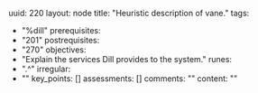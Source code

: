 uuid: 220
layout: node
title: "Heuristic description of vane."
tags:
 - "%dill"
prerequisites:
  - "201"
postrequisites:
  - "270"
objectives:
  - "Explain the services Dill provides to the system."
runes:
  - ".^"
irregular:
  - ""
key_points: []
assessments: []
comments: ""
content: ""